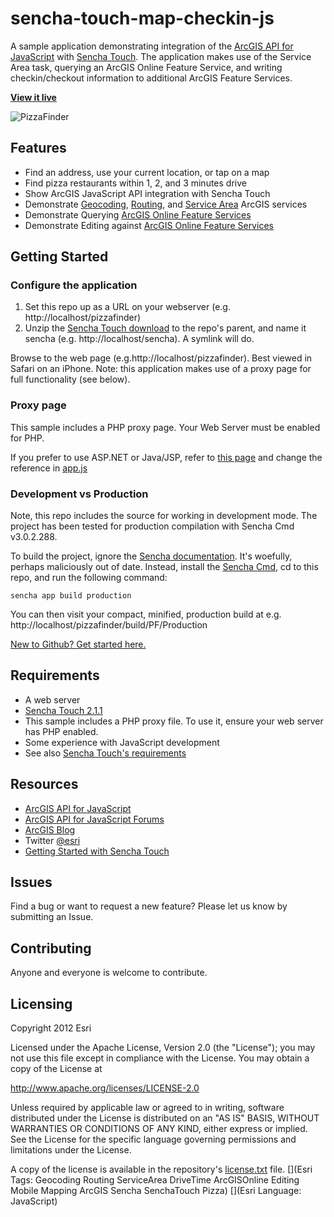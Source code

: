sencha-touch-map-checkin-js
===========================

A sample application demonstrating integration of the [ArcGIS API for JavaScript](http://help.arcgis.com/en/webapi/javascript/arcgis/jshelp/#overview_api) with [Sencha Touch](http://www.sencha.com/products/touch). The application makes use of the Service Area task, querying an ArcGIS Online Feature Service, and writing checkin/checkout information to additional ArcGIS Feature Services.

**[View it live](http://esri.github.io/sencha-touch-map-checkin-js/)**

![PizzaFinder](https://raw.github.com/Esri/sencha-touch-map-checkin-js/master/sencha-touch-map-checkin-js.jpg)

## Features
* Find an address, use your current location, or tap on a map
* Find pizza restaurants within 1, 2, and 3 minutes drive
* Show ArcGIS JavaScript API integration with Sencha Touch
* Demonstrate [Geocoding](http://geocode.arcgis.com/arcgis/index.html), [Routing](http://route.arcgis.com/arcgis/index.html), and [Service Area](http://route.arcgis.com/arcgis/index.html) ArcGIS services
* Demonstrate Querying [ArcGIS Online Feature Services](http://resources.arcgis.com/en/help/main/10.1/#/Hosted_feature_services/01w100000051000000/)
* Demonstrate Editing against [ArcGIS Online Feature Services](http://resources.arcgis.com/en/help/main/10.1/#/Hosted_feature_services/01w100000051000000/)

## Getting Started

### Configure the application

1. Set this repo up as a URL on your webserver (e.g. http://localhost/pizzafinder)
2. Unzip the [Sencha Touch download](http://www.sencha.com/products/touch/download/) to the repo's parent, and name it sencha (e.g. http://localhost/sencha). A symlink will do.

Browse to the web page (e.g.http://localhost/pizzafinder). Best viewed in Safari on an iPhone. Note: this application makes use of a proxy page for full functionality (see below).

### Proxy page
This sample includes a PHP proxy page. Your Web Server must be enabled for PHP.

If you prefer to use ASP.NET or Java/JSP, refer to [this page](http://help.arcgis.com/en/webapi/javascript/arcgis/jshelp/#ags_proxy) and change the reference in [app.js](https://raw.github.com/Esri/sencha-touch-map-checkin-js/master/app.js)

### Development vs Production
Note, this repo includes the source for working in development mode. The project has been tested for production compilation with Sencha Cmd v3.0.2.288.

To build the project, ignore the [Sencha documentation](http://docs.sencha.com/touch/2-1/#!/guide/building). It's woefully, perhaps maliciously out of date. Instead, install the [Sencha Cmd](http://docs.sencha.com/touch/2-1/#!/guide/command), cd to this repo, and run the following command:
```
sencha app build production
```
You can then visit your compact, minified, production build at e.g. http://localhost/pizzafinder/build/PF/Production

[New to Github? Get started here.](http://htmlpreview.github.com/?https://github.com/Esri/esri.github.com/blob/master/help/esri-getting-to-know-github.html)

## Requirements

* A web server
* [Sencha Touch 2.1.1](http://www.sencha.com/products/touch/download/)
* This sample includes a PHP proxy file. To use it, ensure your web server has PHP enabled.
* Some experience with JavaScript development
* See also [Sencha Touch's requirements](http://docs.sencha.com/touch/2-1/#!/guide/getting_started-section-2)

## Resources

* [ArcGIS API for JavaScript](http://help.arcgis.com/en/webapi/javascript/arcgis/)
* [ArcGIS API for JavaScript Forums](http://forums.arcgis.com/forums/15-ArcGIS-API-for-JavaScript)
* [ArcGIS Blog](http://blogs.esri.com/esri/arcgis/)
* Twitter [@esri](http://twitter.com/esri)
* [Getting Started with Sencha Touch](http://docs.sencha.com/touch/2-1/#!/guide/getting_started)

## Issues

Find a bug or want to request a new feature?  Please let us know by submitting an Issue.

## Contributing

Anyone and everyone is welcome to contribute. 

## Licensing
Copyright 2012 Esri

Licensed under the Apache License, Version 2.0 (the "License");
you may not use this file except in compliance with the License.
You may obtain a copy of the License at

   http://www.apache.org/licenses/LICENSE-2.0

Unless required by applicable law or agreed to in writing, software
distributed under the License is distributed on an "AS IS" BASIS,
WITHOUT WARRANTIES OR CONDITIONS OF ANY KIND, either express or implied.
See the License for the specific language governing permissions and
limitations under the License.

A copy of the license is available in the repository's [license.txt](https://raw.github.com/Esri/quickstart-map-ios/master/license.txt) file.
[](Esri Tags: Geocoding Routing ServiceArea DriveTime ArcGISOnline Editing Mobile Mapping ArcGIS Sencha SenchaTouch Pizza)
[](Esri Language: JavaScript)
